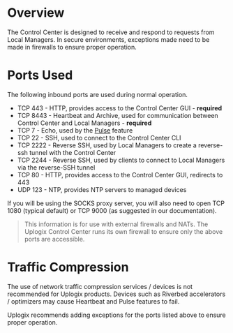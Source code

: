 # Overview
The Control Center is designed to receive and respond to requests from Local Managers. In secure environments, exceptions made need to be made in firewalls to ensure proper operation.

# Ports Used

The following inbound ports are used during normal operation.

* TCP 443 - HTTP, provides access to the Control Center GUI - **required**
* TCP 8443 - Heartbeat and Archive, used for communication between Control Center and Local Managers - **required**
* TCP 7 - Echo, used by the [Pulse](http://uplogix.com/docs/local-manager-user-guide/out-of-band-configuration/using-the-pulse-feature) feature
* TCP 22 - SSH, used to connect to the Control Center CLI
* TCP 2222 - Reverse SSH, used by Local Managers to create a reverse-ssh tunnel with the Control Center 
* TCP 2244 - Reverse SSH, used by clients to connect to Local Managers via the reverse-SSH tunnel 
* TCP 80 - HTTP, provides access to the Control Center GUI, redirects to 443
* UDP 123 - NTP, provides NTP servers to managed devices

If you will be using the SOCKS proxy server, you will also need to open TCP 1080 (typical default) or TCP 9000 (as suggested in our documentation).

> This information is for use with external firewalls and NATs. The Uplogix Control Center runs its own firewall to ensure only the above ports are accessible.

# Traffic Compression

The use of network traffic compression services / devices is not recommended for Uplogix products. Devices such as Riverbed accelerators / optimizers may cause Heartbeat and Pulse features to fail.

Uplogix recommends adding exceptions for the ports listed above to ensure proper operation.